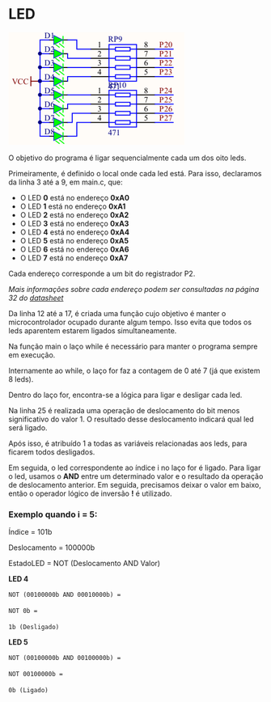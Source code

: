 # LED

![Diagrama enviado pelo fabricante da placa de desenvolvimento](./diagram.png)

O objetivo do programa é ligar sequencialmente cada um dos oito leds.

Primeiramente, é definido o local onde cada led está.
Para isso, declaramos da linha 3 até a 9, em main.c, que:

- O LED **0** está no endereço **0xA0**
- O LED **1** está no endereço **0xA1**
- O LED **2** está no endereço **0xA2**
- O LED **3** está no endereço **0xA3**
- O LED **4** está no endereço **0xA4**
- O LED **5** está no endereço **0xA5**
- O LED **6** está no endereço **0xA6**
- O LED **7** está no endereço **0xA7**

Cada endereço corresponde a um bit do registrador P2.

_Mais informações sobre cada endereço podem ser consultadas na página 32 do [datasheet](../datasheet.pdf)_

Da linha 12 até a 17, é criada uma função cujo objetivo é manter o microcontrolador ocupado durante algum tempo. Isso evita que todos os leds aparentem estarem ligados simultaneamente.

Na função main o laço while é necessário para manter o programa sempre em execução.

Internamente ao while, o laço for faz a contagem de 0 até 7 (já que existem 8 leds).

Dentro do laço for, encontra-se a lógica para ligar e desligar cada led.

Na linha 25 é realizada uma operação de deslocamento do bit menos significativo do valor 1. O resultado desse deslocamento indicará qual led será ligado.

Após isso, é atribuído 1 a todas as variáveis relacionadas aos leds, para ficarem todos desligados.

Em seguida, o led correspondente ao índice i no laço for é ligado. Para ligar o led, usamos o **AND** entre um determinado valor e o resultado da operação de deslocamento anterior. Em seguida, precisamos deixar o valor em baixo, então o operador lógico de inversão **!** é utilizado.

### Exemplo quando i = 5:

Índice = 101b

Deslocamento = 100000b

EstadoLED = NOT (Deslocamento AND Valor)

**LED 4**

    NOT (00100000b AND 00010000b) =

    NOT 0b =

    1b (Desligado)

**LED 5**

    NOT (00100000b AND 00100000b) =

    NOT 00100000b =

    0b (Ligado)
